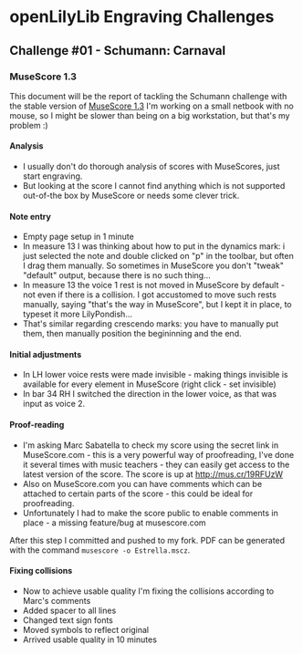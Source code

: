 # openLilyLib Engraving Challenges

## Challenge #01 - Schumann: Carnaval

### MuseScore 1.3

This document will be the report of tackling the Schumann challenge
with the stable version of
[MuseScore 1.3](http://musescore.org)
I'm working on a small netbook with no mouse, so I might be slower than being on a big workstation, but that's my problem :)

#### Analysis
- I usually don't do thorough analysis of scores with MuseScores, just start engraving.
- But looking at the score I cannot find anything which is not supported out-of-the box by MuseScore or needs some clever trick.

#### Note entry
- Empty page setup in 1 minute
- In measure 13 I was thinking about how to put in the dynamics mark: i just selected the note and double clicked on "p" in the toolbar, but often I drag them manually.
So sometimes in MuseScore you don't "tweak" "default" output, because there is no such thing...
- In measure 13 the voice 1 rest is not moved in MuseScore by default - not even if there is a collision. I got accustomed to move such rests manually, saying "that's the
way in MuseScore", but I kept it in place, to typeset it more LilyPondish...
- That's similar regarding crescendo marks: you have to manually put them, then manually position the begininning and the end.

#### Initial adjustments
- In LH lower voice rests were made invisible - making things invisible is available for every element in MuseScore (right click - set invisible)
- In bar 34 RH I switched the direction in the lower voice, as that was input as voice 2.

#### Proof-reading
- I'm asking Marc Sabatella to check my score using the secret link in MuseScore.com - this is a very powerful way of proofreading, I've done it several times with 
music teachers - they can easily get access to the latest version of the score. The score is up at http://mus.cr/19RFUzW
- Also on MuseScore.com you can have comments which can be attached to certain parts of the score - this could be ideal for proofreading.
- Unfortunately I had to make the score public to enable comments in place - a missing feature/bug at musescore.com

After this step I committed and pushed to my fork. PDF can be generated with the command `musescore -o Estrella.mscz`.

#### Fixing collisions
- Now to achieve usable quality I'm fixing the collisions according to Marc's comments
- Added spacer to all lines
- Changed text sign fonts
- Moved symbols to reflect original
- Arrived usable quality in 10 minutes
